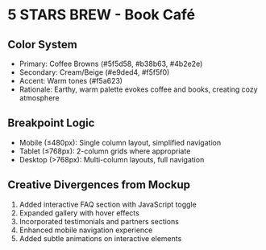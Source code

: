 # 5 STARS BREW - Book Café

## Color System
- Primary: Coffee Browns (#5f5d58, #b38b63, #4b2e2e)
- Secondary: Cream/Beige (#e9ded4, #f5f5f0)
- Accent: Warm tones (#f5a623)
- Rationale: Earthy, warm palette evokes coffee and books, creating cozy atmosphere

## Breakpoint Logic
- Mobile (≤480px): Single column layout, simplified navigation
- Tablet (≤768px): 2-column grids where appropriate
- Desktop (>768px): Multi-column layouts, full navigation

## Creative Divergences from Mockup
1. Added interactive FAQ section with JavaScript toggle
2. Expanded gallery with hover effects
3. Incorporated testimonials and partners sections
4. Enhanced mobile navigation experience
5. Added subtle animations on interactive elements
